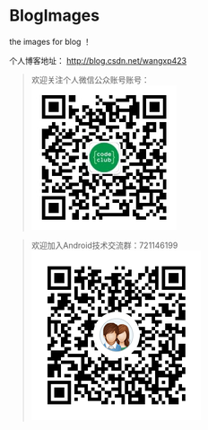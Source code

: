 # BlogImages
the images for blog ！


个人博客地址：
http://blog.csdn.net/wangxp423

> 欢迎关注个人微信公众账号账号：<br>
![Image](https://github.com/wangxp423/BlogImages/raw/master/wechat/qrcode.jpg)

> 欢迎加入Android技术交流群：721146199 <br>
![Image](https://github.com/wangxp423/BlogImages/raw/master/wechat/721146199.png)


